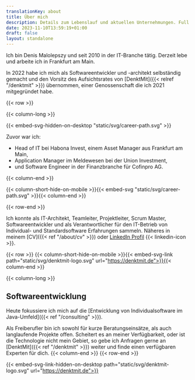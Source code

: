 ```yaml
---
translationKey: about
title: Über mich
description: Details zum Lebenslauf und aktuellen Unternehmungen. Full Stack Developer & Software-Architekt — Java & Cloud Native.
date: 2023-11-10T13:59:19+01:00
draft: false
layout: standalone
---
```


Ich bin Denis Malolepszy und seit 2010 in der IT-Branche tätig. Derzeit lebe und arbeite ich in Frankfurt am Main. 

In 2022 habe ich mich als Softwareentwickler und -architekt selbständig gemacht und den Vorsitz des Aufsichtsrates 
von [DenktMit]({{< relref "/denktmit" >}}) übernommen, einer Genossenschaft die ich 2021 mitgegründet habe.



{{< row >}}

{{< column-long >}}

{{< embed-svg-hidden-on-desktop "static/svg/career-path.svg" >}}

Zuvor war ich:
- Head of IT bei Habona Invest, einem Asset Manager aus Frankfurt am Main,
- Application Manager im Meldewesen bei der Union Investment,
- und Software Engineer in der Finanzbranche für Cofinpro AG.

{{< column-end >}}

{{< column-short-hide-on-mobile >}}{{< embed-svg "static/svg/career-path.svg" >}}{{< column-end >}}

{{< row-end >}}


Ich konnte als IT-Architekt, Teamleiter, Projektleiter, Scrum Master, Softwareentwickler und als Verantwortlicher für den IT-Betrieb von Individual- und Standardsoftware Erfahrungen sammeln.  Näheres in meinem [CV]({{< ref "/about/cv" >}}) oder [LinkedIn Profil](https://www.linkedin.com/in/dmalolepszy) {{< linkedin-icon >}}.


{{< row >}}
{{< column-short-hide-on-mobile >}}{{< embed-svg-link path="static/svg/denktmit-logo.svg" url="https://denktmit.de">}}{{< column-end >}}

{{< column-long >}}
## Softwareentwicklung
Heute fokussiere ich mich auf die [Entwicklung von Individualsoftware im Java-Umfeld]({{< ref "/consulting" >}}).

Als Freiberufler bin ich sowohl für kurze Beratungseinsätze, als auch langlaufende Projekte offen.
Scheitert es an meiner Verfügbarkeit, oder ist die Technologie nicht mein Gebiet, so gebe ich Anfragen gerne an [DenktMit]({{< ref "/denktmit" >}}) weiter und finde einen verfügbaren Experten für dich.
{{< column-end >}}
{{< row-end >}}

{{< embed-svg-link-hidden-on-desktop path="static/svg/denktmit-logo.svg" url="https://denktmit.de">}}
